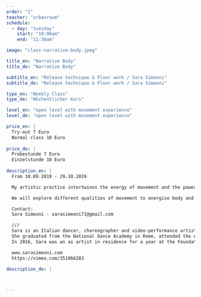```yaml
---
order: "1"
teacher: "urbanraum"
schedule:
  - day: "tuesday"
    start: "10:00am"
    end: "11:30am"

image: "class-narrative-body.jpeg"

title_en: "Narrative Body"
title_de: "Narrative Body"

subtitle_en: "Release technique & Floor work / Sara Simeoni"
subtitle_de: "Release technique & Floor work / Sara Simeoni"

type_en: "Weekly Class"
type_de: "Wöchentlicher Kurs"

level_en: "open level with movement experience"
level_de: "open level with movement experience"

price_en: |
  Try-out 7 Euro  
  Normal class 10 Euro
  
price_de: |
  Probestunde 7 Euro
  Einzelstunde 10 Euro
  
description_en: |
  From 10.09.2019 - 29.10.2019  

  My artistic practice intertwines the energy of movement and the power of image. My focus is to put the body in a constant state of urgency, a "nowness". Presence and energy are fundamental elements of my work, in an attempt to free and open the body to playfully explore different possibilities of dynamic in relation to space and time. The approach to movement and class is intuitive, fresh, dynamic, visceral, imaginative and playful. Starting from the release technique, will begin with an energetic and physical warming up on the floor and we will continue a standing up session, both centralised on the principle of weight, gravity, fall and recovery.  

  We will explore different qualities of movement to energise body and perception. Some work concepts are: fluidity, presence, musicality, endurance, awareness. The aim is to encourage the dancers /performers to find their own poetic movement and to establish a constant observation of the details and accuracy of the movement itself.  

  Contact:  
  Sara Simeoni - sarasimeoni71@gmail.com  

  ///  
  Sara is an Italian dancer, choreographer and video-performance artist based in Berlin. She creates works for dance-theatre, film, and exhibitions. A long-time member of the Carolyn Carlson Company, Sara transitioned into the field of performance art, having performed as part of the Venice International Performance Art Week. 
  She graduated from the National Dance Academy in Rome, attended the Accademia Isola Danza in Venice under the direction of Carolyn Carlson and has studied with numerous renown choreographers such as Nigel Charnock, Rehinild Hoffman, Susanne Linke, Ted Stoffer, Sebastian Prantl, Wim Vandekeybus, David Zambrano, and others.
  In 2016, Sara was an as artist in residence for a year at the Foundation Laurenz Haus in Basel ; a fruitful time of intense and focused experimentation, where she created "Convergence", a multidisciplinary project in collaboration with the cross-disciplinary artist Fenia Kotsopoulou and the musicians Daniel Calvi and James Reynolds. 

  www.sarasimeoni.com  
  https://vimeo.com/351866283

description_de: |



---
```

